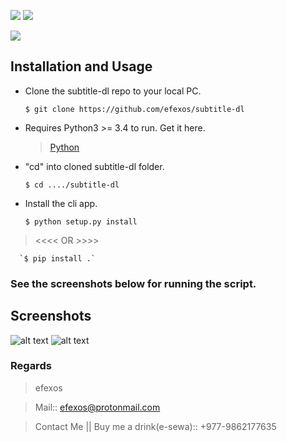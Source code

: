 ![](https://img.shields.io/badge/efexos-subtitle--dl-brightgreen)
![](https://img.shields.io/badge/version-1.0.0-purple)

![](https://img.shields.io/badge/-Python-blueviolet)

## Installation and Usage
   - Clone the subtitle-dl repo to your local PC.
      
      `$ git clone https://github.com/efexos/subtitle-dl`

   - Requires Python3 >= 3.4 to run. Get it here.
      > [Python](https://www.python.org/downloads/)

   - "cd" into cloned subtitle-dl folder.

      `$ cd ..../subtitle-dl`

   - Install the cli app.

      `$ python setup.py install`
   
   >  <<<< OR >>>>

      `$ pip install .`

### See the screenshots below for running the script.

## Screenshots
![alt text](https://github.com/efexos/subtitle-dl/blob/master/screenshots/sc_1.png?raw=true)
![alt text](https://github.com/efexos/subtitle-dl/blob/master/screenshots/sc_2.png?raw=true)

### Regards
   > efexos

   > Mail:: efexos@protonmail.com

   > Contact Me || Buy me a drink(e-sewa):: +977-9862177635 
